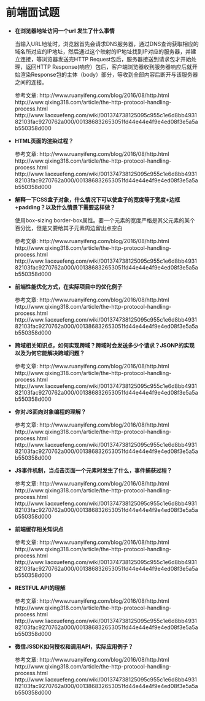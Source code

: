 <h1>前端面试题</h1>

<ul>
	<li><strong>在浏览器地址访问一个url 发生了什么事情</strong>
		<p>当输入URL地址时，浏览器首先会请求DNS服务器，通过DNS查询获取相应的域名所对应的IP地址，然后通过这个映射的IP地址找到IP对应的服务器，并建立连接，等浏览器发送完HTTP Request包后，服务器接送到请求包才开始处理，返回HTTP Response(响应）包后，客户端浏览器收到服务器响应后就开始渲染Response包的主体（body）部分，等收到全部内容后断开与该服务器之间的连接。
		</p>
		<p>参考文章:
			http://www.ruanyifeng.com/blog/2016/08/http.html
			http://www.qixing318.com/article/the-http-protocol-handling-process.html
			http://www.liaoxuefeng.com/wiki/001374738125095c955c1e6d8bb493182103fac9270762a000/001386832653051fd44e44e4f9e4ed08f3e5a5ab550358d000
		</p>		
	</li>
	<li><strong>HTML页面的渲染过程？</strong>
		<p>
		</p>
		<p>参考文章:
			http://www.ruanyifeng.com/blog/2016/08/http.html
			http://www.qixing318.com/article/the-http-protocol-handling-process.html
			http://www.liaoxuefeng.com/wiki/001374738125095c955c1e6d8bb493182103fac9270762a000/001386832653051fd44e44e4f9e4ed08f3e5a5ab550358d000
		</p>		
	</li>
	<li><strong>解释一下CSS盒子对象，什么情况下可以使盒子的宽度等于宽度+边框+padding？以及什么情景下需要这样做？</strong>
		<p>
			使用box-sizing:border-box属性。要一个元素的宽度严格是其父元素的某个百分比，但是又要给其子元素周边留出点空白
		</p>
		<p>参考文章:
			http://www.ruanyifeng.com/blog/2016/08/http.html
			http://www.qixing318.com/article/the-http-protocol-handling-process.html
			http://www.liaoxuefeng.com/wiki/001374738125095c955c1e6d8bb493182103fac9270762a000/001386832653051fd44e44e4f9e4ed08f3e5a5ab550358d000
		</p>	
	</li>
	<li><strong>前端性能优化方式，在实际项目中的优化例子</strong>
		<p>
		</p>
		<p>参考文章:
			http://www.ruanyifeng.com/blog/2016/08/http.html
			http://www.qixing318.com/article/the-http-protocol-handling-process.html
			http://www.liaoxuefeng.com/wiki/001374738125095c955c1e6d8bb493182103fac9270762a000/001386832653051fd44e44e4f9e4ed08f3e5a5ab550358d000
		</p>		
	</li>
	<li><strong>跨域相关知识点，如何实现跨域？跨域时会发送多少个请求？JSONP的实现以及为何它能解决跨域问题？</strong>
		<p>
		</p>
		<p>参考文章:
			http://www.ruanyifeng.com/blog/2016/08/http.html
			http://www.qixing318.com/article/the-http-protocol-handling-process.html
			http://www.liaoxuefeng.com/wiki/001374738125095c955c1e6d8bb493182103fac9270762a000/001386832653051fd44e44e4f9e4ed08f3e5a5ab550358d000
		</p>		
	</li>
	<li><strong>你对JS面向对象编程的理解？</strong>
		<p>
		</p>
		<p>参考文章:
			http://www.ruanyifeng.com/blog/2016/08/http.html
			http://www.qixing318.com/article/the-http-protocol-handling-process.html
			http://www.liaoxuefeng.com/wiki/001374738125095c955c1e6d8bb493182103fac9270762a000/001386832653051fd44e44e4f9e4ed08f3e5a5ab550358d000
		</p>		
	</li>
	<li><strong>JS事件机制，当点击页面一个元素时发生了什么，事件捕获过程？</strong>
		<p>
		</p>
		<p>参考文章:
			http://www.ruanyifeng.com/blog/2016/08/http.html
			http://www.qixing318.com/article/the-http-protocol-handling-process.html
			http://www.liaoxuefeng.com/wiki/001374738125095c955c1e6d8bb493182103fac9270762a000/001386832653051fd44e44e4f9e4ed08f3e5a5ab550358d000
		</p>		
	</li>
	<li><strong>前端缓存相关知识点</strong>
		<p>
		</p>
		<p>参考文章:
			http://www.ruanyifeng.com/blog/2016/08/http.html
			http://www.qixing318.com/article/the-http-protocol-handling-process.html
			http://www.liaoxuefeng.com/wiki/001374738125095c955c1e6d8bb493182103fac9270762a000/001386832653051fd44e44e4f9e4ed08f3e5a5ab550358d000
		</p>		
	</li>
	<li><strong>RESTFUL API的理解</strong>
		<p>
		</p>
		<p>参考文章:
			http://www.ruanyifeng.com/blog/2016/08/http.html
			http://www.qixing318.com/article/the-http-protocol-handling-process.html
			http://www.liaoxuefeng.com/wiki/001374738125095c955c1e6d8bb493182103fac9270762a000/001386832653051fd44e44e4f9e4ed08f3e5a5ab550358d000
		</p>		
	</li>
	<li><strong>微信JSSDK如何授权和调用API，实际应用例子？</strong>
		<p>
		</p>
		<p>参考文章:
			http://www.ruanyifeng.com/blog/2016/08/http.html
			http://www.qixing318.com/article/the-http-protocol-handling-process.html
			http://www.liaoxuefeng.com/wiki/001374738125095c955c1e6d8bb493182103fac9270762a000/001386832653051fd44e44e4f9e4ed08f3e5a5ab550358d000
		</p>		
	</li>
</ul>